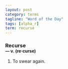 ```yaml
---
layout: post
category: terms
tagline: "Word of the Day"
tags: [alpha_r]
term: recurse
---
```


<h3>Recurse<br/> <small>&mdash; v. (re<span>&middot;</span>curse)</small></h3>
<p><ol><li>To swear again.</li>
</ol></p>
